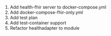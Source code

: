 

1. Add health-fhir server to docker-compose.yml
1. Add docker-compose-fhir-only.yml
1. Add test plan
1. Add test-container support
1. Refactor healthadapter to module